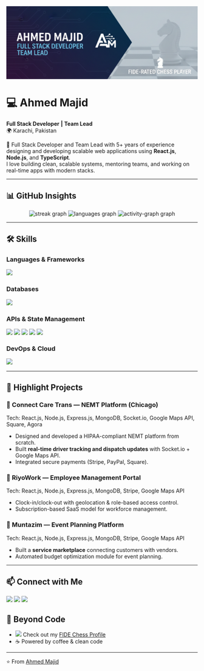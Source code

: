 <img src="https://raw.githubusercontent.com/ahmedmajidgit/ahmedmajidgit/refs/heads/main/images/cover-photo.png" />

# 💻 Ahmed Majid

**Full Stack Developer** **|** **Team Lead**  
🌍 Karachi, Pakistan

🚀 Full Stack Developer and Team Lead with 5+ years of experience designing and developing scalable web applications using **React.js**, **Node.js**, and **TypeScript**.  
I love building clean, scalable systems, mentoring teams, and working on real-time apps with modern stacks.

---

## 📊 GitHub Insights

<p align="center">
  <img src="https://streak-stats.demolab.com?user=ahmedmajidgit&locale=en&mode=daily&theme=discord_old_blurple&hide_border=true&border_radius=5&order=3&card_width=800" height="150" alt="streak graph"  />
  <img src="https://github-readme-stats.vercel.app/api/top-langs?username=ahmedmajidgit&locale=en&hide_title=false&layout=compact&card_width=320&langs_count=12&theme=discord_old_blurple&hide_border=true&order=2" height="150" alt="languages graph"  />
  <img src="https://github-readme-activity-graph.vercel.app/graph?username=ahmedmajidgit&radius=16&theme=react&area=true&hide_border=true&order=5" height="300" alt="activity-graph graph"  />
</p>

---

## 🛠 Skills

### Languages & Frameworks

<p>
<img src="https://skillicons.dev/icons?i=js,ts,python,nodejs,react,next,express,nest,tailwind,bootstrap,threejs" />
</p>

### Databases

<p>
<img src="https://skillicons.dev/icons?i=mongodb,postgresql,mysql" />
</p>

### APIs & State Management

<p>
  <img src="https://img.shields.io/badge/REST-APIs-005571?style=for-the-badge&logo=fastapi&logoColor=white" />
  <img src="https://img.shields.io/badge/GraphQL-E10098?style=for-the-badge&logo=graphql&logoColor=white" />
  <img src="https://img.shields.io/badge/WebSockets-010101?style=for-the-badge&logo=socketdotio&logoColor=white" />
  <img src="https://img.shields.io/badge/Webhooks-FF6F00?style=for-the-badge&logo=zapier&logoColor=white" />
  <img src="https://img.shields.io/badge/Redux-764ABC?style=for-the-badge&logo=redux&logoColor=white" />
</p>

### DevOps & Cloud

<p>
<img src="https://skillicons.dev/icons?i=git,github,aws,heroku,vercel,cloudflare,linux" />
</p>

---

## 🚀 Highlight Projects

### 🔹 Connect Care Trans — NEMT Platform (Chicago)

Tech: React.js, Node.js, Express.js, MongoDB, Socket.io, Google Maps API, Square, Agora

- Designed and developed a HIPAA-compliant NEMT platform from scratch.
- Built **real-time driver tracking and dispatch updates** with Socket.io + Google Maps API.
- Integrated secure payments (Stripe, PayPal, Square).

### 🔹 RiyoWork — Employee Management Portal

Tech: React.js, Node.js, Express.js, MongoDB, Stripe, Google Maps API

- Clock-in/clock-out with geolocation & role-based access control.
- Subscription-based SaaS model for workforce management.

### 🔹 Muntazim — Event Planning Platform

Tech: React.js, Node.js, Express.js, MongoDB, Stripe, Google Maps API

- Built a **service marketplace** connecting customers with vendors.
- Automated budget optimization module for event planning.

---

## 📫 Connect with Me

<p>
  <a href="mailto:ahmedmajidgit.dev@gmail.com"><img src="https://skillicons.dev/icons?i=gmail" /></a>
  <a href="https://linkedin.com/in/ahmed-majid-software-engineer"><img src="https://skillicons.dev/icons?i=linkedin" /></a>
  <a href="https://github.com/ahmedmajidgit"><img src="https://skillicons.dev/icons?i=github" /></a>
</p>

## 🎯 Beyond Code

- <img src="https://upload.wikimedia.org/wikipedia/en/thumb/5/5b/Fidelogo.svg/220px-Fidelogo.svg.png" height="14" /> Check out my [FIDE Chess Profile](https://ratings.fide.com/profile/7820828)
- ☕ Powered by coffee & clean code

---

⭐️ From [Ahmed Majid](https://github.com/ahmedmajidgit)
